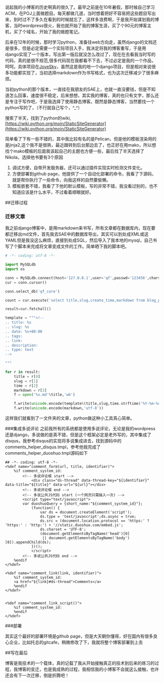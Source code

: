 <!-- 
.. title: 博客迁移记
.. slug: bokeqianyiji
.. date: 2014-05-17T20:49:10+08:00
.. tags: django,blog
.. link: 
.. description: 
.. type: text
-->


说起我的小博客的历史啊真的很久了。最早之前是在10年暑假，那时候自己学习ACM，在POJ上面做题目。每天都做几道，当时想着把好不容易把这些题目写出来，到时过不了多久在看到的时候就忘了，这样多浪费啊，于是我开始谋划我的博客，当时wordpress很火，我也就开始了我的博客生涯，买了个90元的博客主机，买了个域名，开始了我的做题笔记。

<!-- TEASER_END -->

后来在12年的时候，那时学习python，准备往web方向走，虽然django的文档还是很多，但是必定需要一个实际项目入手，我决定将我的博客重写，于是用django实现了一个版本，写出第一版后就没怎么改过了，现在在去看我当时写的代码，真的是很不规范,很多代码现在我都看不下去，不过必定是我的一个作品，呵呵。具体项目在[JoveSky](https://github.com/JoveYu/JoveSky)，虽然这是我的地一个django项目，但是相对来说很多功能都实现了，当初选择markdown作为书写格式，也为这次迁移减少了很多麻烦。

当初python的那个版本，一直挂在我朋友的SAE上，也就一直没要钱，但是不知道怎么回事，速度很不稳定，后来想想，其实我的博客，真的也只有文字，那么还是专注于写作吧，于是我选择了使用静态博客。既然是静态博客，当然要找一个python写的了，（不行就自己写个，^_^）

搜索了半天，找到了python的wiki,[https://wiki.python.org/moin/StaticSiteGenerator](https://wiki.python.org/moin/StaticSiteGenerator)

简单看了下有一些不错的，其中我比较有名的是Pelican，但是他的模板渲染用的是jinja2,这个我不是很熟，最近跟转到后台那边去了，也正好在用mako，所以想找个mako模板的后面我该起自己的主题也方便一些，最后找了半天选择了Nikola，选择他书要有3个原因

 1. 调试方便，自带开发服务器，还可以通过插件实现实时检测文件变化。
 2. 方便部署到github page，他提供了一个自动化部署的命令，我看了下源码，就是帮你执行了一些命令，向我这样的自然要偷懒。
 3. 模板嵌套不错，我看了下他的默认模板，写的非常不错，我没看过别的，也不知道应该是什么水平，不过看着顺眼就好。

##迁移过程
### 迁移文章

我之前django博客中，是用markdown来书写，所有文章都在数据库内，现在要都迁移出md文件，首先我去SAE中的数据库导出，其实可以到处成XML或这YAML但是我没这么麻烦，直接到处成SQL，然后导入了我本地的mysql，自己书写了个脚本来完成将文章变成文件的工作。简单晒下我的脚本吧。
```python
# -*- coding: utf-8 -*-

import MySQLdb
import os

conn = MySQLdb.connect(host='127.0.0.1',user='qf',passwd='123456',charset='utf8' )
cur = conn.cursor()

conn.select_db('qf_core')

count = cur.execute('select title,slug,create_time,markdown from blog_post')

result=cur.fetchall()

template = """<!--
.. title: %s
.. slug: %s
.. date: %s+08:00
.. tags:
.. link:
.. description:
.. type: text
-->

"""

for r in result:
    title = r[0]
    slug = r[1]
    time = r[2]
    markdown = r[3]
    f = open('%s.md'%title,'wb')

    f.write(unicode.encode(template%(title,slug,time.strftime('%Y-%m-%dT%H:%M:%S')),'utf-8'))
    f.write(unicode.encode(markdown,'utf-8'))

```
这样我们就看到了一文件夹的文章，python做这种小工具真心简单。

###集成多说评论
之前我所有的系统都是使用多说评论，无论是我的wordpress还是django，多说做的是真不错，但是这个框架必定是老外写的，其中集成了disqus，我参考disqus的实现将多说集成进去，找到源码中的comments_helper_disqus.tmpl，参考他我完成了comments_helper_duoshuo.tmpl源码如下

```mako
## -*- coding: utf-8 -*-
<%def name="comment_form(url, title, identifier)">
    %if comment_system_id:
        <!-- 多说评论框 start -->
            <div class="ds-thread" data-thread-key="${identifier}" data-title="${title}" data-url="${url}"></div>
        <!-- 多说评论框 end -->
        <!-- 多说公共JS代码 start (一个网页只需插入一次) -->
        <script type="text/javascript">
        var duoshuoQuery = {short_name:"${comment_system_id}"};
            (function() {
                var ds = document.createElement('script');
                ds.type = 'text/javascript';ds.async = true;
                ds.src = (document.location.protocol == 'https:' ? 'https:' : 'http:') + '//static.duoshuo.com/embed.js';
                ds.charset = 'UTF-8';
                (document.getElementsByTagName('head')[0] 
                 || document.getElementsByTagName('body')[0]).appendChild(ds);
            })();
            </script>
        <!-- 多说公共JS代码 end -->
    %endif
</%def>

<%def name="comment_link(link, identifier)">
    %if comment_system_id:
    <a href="${link}#ds-thread">Comments</a>
    %endif
</%def>


<%def name="comment_link_script()">
    %if comment_system_id:
    %endif
</%def>
```

###部署

其实这个最好的部署环境是github page，但是大天朝你懂得，好在国内有很多良心企业，比如托总的gitcafe，稍微修改了下，我就将整个博客部署到上去


##写在最后

博客是我技术的一个载体，真的记载了我从开始接触真正的技术到后来的练习的过程，我博客的变迁，也是我成熟的过程，我相信我的小博客不会就这么接触，也许还会有下一次迁移，倒是折腾吧！

